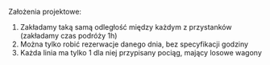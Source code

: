 Założenia projektowe:

1. Zakładamy taką samą odległość między każdym z przystanków (zakładamy czas podróży 1h)
2. Można tylko robić rezerwacje danego dnia, bez specyfikacji godziny
3. Każda linia ma tylko 1 dla niej przypisany pociąg, mający losowe wagony